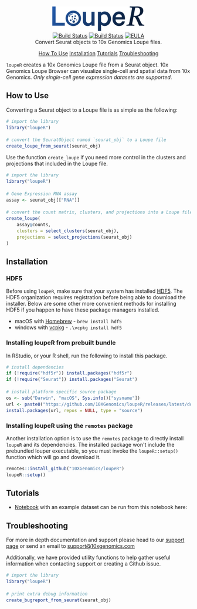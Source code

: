<p align="center">
  <img src="misc/assets/logo.svg" width="50%" alt="loupeR - convert Seurat objects to Loupe files"><br>
  <a href="https://github.com/10XGenomics/loupeR/actions?query=workflow%3Acheck"><img src="https://github.com/10XGenomics/loupeR/actions/workflows/check.yml/badge.svg" alt="Build Status"></a>
  <a href="https://github.com/10XGenomics/loupeR/releases/latest"><img src="https://img.shields.io/badge/latest_release-green" alt="Build Status"></a>
  <a href="https://10xgen.com/EULA"><img src="https://img.shields.io/badge/EULA-purple" alt="EULA"></a>
  <br>
  Convert Seurat objects to 10x Genomics Loupe files.
</p>

<p align="center">
  <a href="#how-to-use">How To Use</a>
  <a href="#installation">Installation</a>
  <a href="#tutorials">Tutorials</a>
  <a href="#troubleshooting">Troubleshooting</a>
</p>

`loupeR` creates a 10x Genomics Loupe file from a Seurat object. 10x Genomics Loupe Browser can visualize single-cell and spatial data from 10x Genomics.  *Only single-cell gene expression datasets are supported*.

## How to Use

Converting a Seurat object to a Loupe file is as simple as the following:

```R
# import the library
library("loupeR")

# convert the SeuratObject named `seurat_obj` to a Loupe file
create_loupe_from_seurat(seurat_obj)
```

Use the function `create_loupe` if you need more control in the clusters and projections that included in the Loupe file.

```R
# import the library
library("loupeR")

# Gene Expression RNA assay
assay <- seurat_obj[["RNA"]]

# convert the count matrix, clusters, and projections into a Loupe file
create_loupe(
    assay@counts,
    clusters = select_clusters(seurat_obj),
    projections = select_projections(seurat_obj)
)
```

## Installation

### HDF5

Before using `loupeR`, make sure that your system has installed [HDF5](https://www.hdfgroup.org/downloads/hdf5).  The HDF5 organization requires registration before being able to download the installer.  Below are some other more convenient methods for installing HDF5 if you happen to have these package managers installed.

- macOS with [Homebrew](https://brew.sh/) - `brew install hdf5` <br>
- windows with [vcpkg](https://vcpkg.io/en/index.html) - `.\vcpkg install hdf5`

### Installing loupeR from prebuilt bundle

In RStudio, or your R shell, run the following to install this package.

```r
# install dependencies
if (!require("hdf5r")) install.packages("hdf5r")
if (!require("Seurat")) install.packages("Seurat")

# install platform specific source package
os <- sub("Darwin", "macOS", Sys.info()["sysname"])
url <- paste0("https://github.com/10XGenomics/loupeR/releases/latest/download/loupeR_", os, ".tar.gz")
install.packages(url, repos = NULL, type = "source")
```

### Installing loupeR using the `remotes` package

Another installation option is to use the `remotes` package to directly install `loupeR` and its dependencies.  The installed package won't include the prebundled louper executable, so you must invoke the `loupeR::setup()` function which will go and download it.

``` r
remotes::install_github("10XGenomics/loupeR")
loupeR::setup()
```
## Tutorials

* [Notebook](misc/tutorials/5k_mouse_brain.ipynb) with an example dataset can be run from this notebook here: 


## Troubleshooting

For more in depth documentation and support please head to our [support page](https://10xgen.com/louper) or send an email to [support@10xgenomics.com](mailto:support@10xgenomics.com)

Additionally, we have provided utility functions to help gather useful information when contacting support or creating a Github issue.

```R
# import the library
library("loupeR")

# print extra debug information
create_bugreport_from_seurat(seurat_obj)
```
